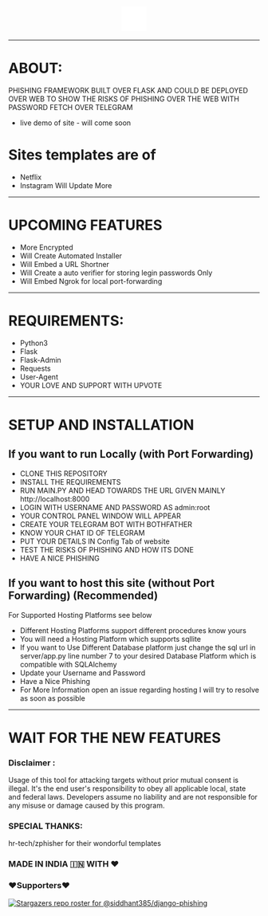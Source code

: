 <p align="center">
  <img src="sources/PhishingLogoEdited.png" style="width:50px; height:50px;"></img>
</p>

-----
# ABOUT:

PHISHING FRAMEWORK BUILT OVER FLASK AND COULD BE DEPLOYED OVER WEB TO SHOW THE RISKS OF PHISHING OVER THE WEB WITH PASSWORD FETCH OVER TELEGRAM
- live demo of site - will come soon

# Sites templates are of
- Netflix
- Instagram
Will Update More

-----
# UPCOMING FEATURES
- More Encrypted 
- Will Create Automated Installer
- Will Embed a URL Shortner
- Will Create a auto verifier for storing legin passwords Only
- Will Embed Ngrok for local port-forwarding
-----
# REQUIREMENTS:
+ Python3
+ Flask
+ Flask-Admin
+ Requests
+ User-Agent
+ YOUR LOVE AND SUPPORT WITH UPVOTE
-------

# SETUP AND INSTALLATION
## If you want to run Locally (with Port Forwarding)
+ CLONE THIS REPOSITORY
+ INSTALL THE REQUIREMENTS
+ RUN MAIN.PY AND HEAD TOWARDS THE URL GIVEN MAINLY http://localhost:8000
+ LOGIN WITH USERNAME AND PASSWORD AS admin:root
+ YOUR CONTROL PANEL WINDOW WILL APPEAR
+ CREATE YOUR TELEGRAM BOT WITH BOTHFATHER
+ KNOW YOUR CHAT ID OF TELEGRAM
+ PUT YOUR DETAILS IN Config Tab of website
+ TEST THE RISKS OF PHISHING AND HOW ITS DONE
+ HAVE A NICE PHISHING

## If you want to host this site (without Port Forwarding) (Recommended)
For Supported Hosting Platforms see below
+ Different Hosting Platforms support different procedures know yours
+ You will need a Hosting Platform which supports sqllite
+ If you want to Use Different Database platform just change the sql url in server/app.py line number 7 to your desired Database Platform which is compatible with SQLAlchemy 
+ Update your Username and Password 
+ Have a Nice Phishing 
+ For More Information open an issue regarding hosting I will try to resolve as soon as possible

----------

# WAIT FOR THE NEW FEATURES

### Disclaimer :
Usage of this tool for attacking targets without prior mutual consent is illegal. It's the end user's responsibility to obey all applicable local, state and federal laws. Developers assume no liability and are not responsible for any misuse or damage caused by this program.
### SPECIAL THANKS:
hr-tech/zphisher for their wondorful templates
### MADE IN INDIA 🇮🇳 WITH ♥
### ❤️Supporters❤️
[![Stargazers repo roster for @siddhant385/django-phishing](https://reporoster.com/stars/siddhant385/django-phishing)](https://github.com/siddhant385/pyhackthon/django-phishing)